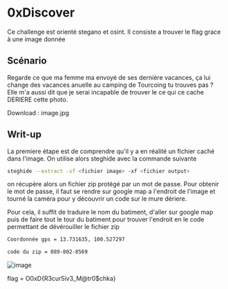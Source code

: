 # 0xDiscover
Ce challenge est orienté stegano et osint. Il consiste a trouver le flag grace à une image donnée

## Scénario

Regarde ce que ma femme ma envoyé de ses dernière vacances, ça lui change des vacances anuelle au camping de Tourcoing tu trouves pas ? Elle m'a aussi dit que je serai incapable de trouver le ce qui ce cache DERIERE cette photo. 

Download : image.jpg

## Writ-up
La premiere étape est de comprendre qu'il y a en réalité un fichier caché dans l'image.
On utilise alors steghide avec la commande suivante 

```bash
steghide --extract -sf <fichier image> -xf <fichier output>
```

on récupère alors un fichier zip protégé par un mot de passe. 
Pour obtenir le mot de passe, il faut se rendre sur google map a l'endroit de l'image et tourné la caméra pour y découvrir un code sur le mure dériere.

Pour cela, il suffit de traduire le nom du batiment, d'aller sur google map puis de faire tout le tour du batiment pour trouver l'endroit en le code permettant de dévérouiller le fichier zip 

```bash
Coordonnée gps = 13.731635, 100.527297

code du zip = 089-802-8569
```
![image](https://user-images.githubusercontent.com/85285247/234005505-4066add9-c5b5-438c-b8c8-a4deaecaeda4.png)


flag = O0xD{R3cur5iv3_M@tr0$chka}




